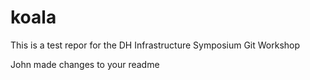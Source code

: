 # koala
This is a test repor for the DH Infrastructure Symposium Git Workshop

John made changes to your readme
